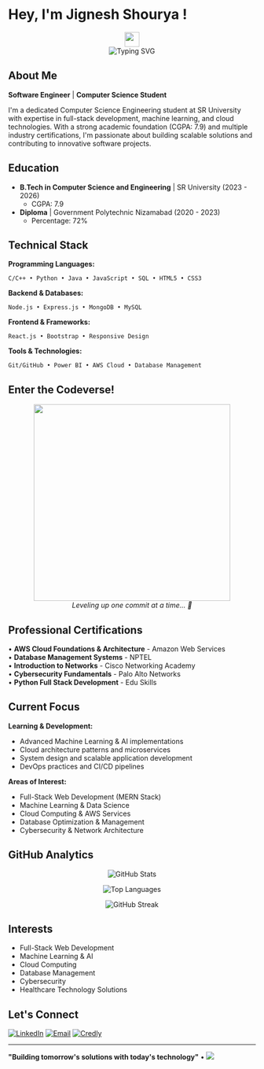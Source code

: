 # Hey, I'm Jignesh Shourya ! 

<div align="center">
  <img src="https://media.giphy.com/media/hvRJCLFzcasrR4ia7z/giphy.gif" width="30px"/>
</div>

<div align="center">
  <img src="https://readme-typing-svg.herokuapp.com?font=Fira+Code&pause=1000&color=00D9FF&center=true&vCenter=true&width=435&lines=Computer+Science+Student;Full+Stack+Developer;Machine+Learning+Enthusiast;Cloud+Computing+Explorer" alt="Typing SVG" />
</div>

## About Me
 **Software Engineer** |  **Computer Science Student**

I'm a dedicated Computer Science Engineering student at SR University with expertise in full-stack development, machine learning, and cloud technologies. With a strong academic foundation (CGPA: 7.9) and multiple industry certifications, I'm passionate about building scalable solutions and contributing to innovative software projects.

##  Education
- **B.Tech in Computer Science and Engineering** | SR University (2023 - 2026)
  - CGPA: 7.9
- **Diploma** | Government Polytechnic Nizamabad (2020 - 2023)
  - Percentage: 72%

##  Technical Stack

**Programming Languages:**
```
C/C++ • Python • Java • JavaScript • SQL • HTML5 • CSS3
```

**Backend & Databases:**
```
Node.js • Express.js • MongoDB • MySQL
```

**Frontend & Frameworks:**
```
React.js • Bootstrap • Responsive Design
```

**Tools & Technologies:**
```
Git/GitHub • Power BI • AWS Cloud • Database Management
```

##  Enter the Codeverse!

<div align="center">
  <img src="https://media4.giphy.com/media/v1.Y2lkPTc5MGI3NjExY2hzMmpjZm1nMnRjYWRjd2owZTJ4OGhhOWpkdHZieHV6aTdrN3M2dSZlcD12MV9pbnRlcm5hbF9naWZfYnlfaWQmY3Q9Zw/8qrrHSsrK9xpknGVNF/giphy.gif" width="400" />
  <br>
  <em>Leveling up one commit at a time... 👾</em>
</div>


##  Professional Certifications

<div align="left">

• **AWS Cloud Foundations & Architecture** - Amazon Web Services  
• **Database Management Systems** - NPTEL  
• **Introduction to Networks** - Cisco Networking Academy  
• **Cybersecurity Fundamentals** - Palo Alto Networks  
• **Python Full Stack Development** - Edu Skills  

</div>

##  Current Focus

**Learning & Development:**
- Advanced Machine Learning & AI implementations
- Cloud architecture patterns and microservices
- System design and scalable application development
- DevOps practices and CI/CD pipelines

**Areas of Interest:**
- Full-Stack Web Development (MERN Stack)
- Machine Learning & Data Science
- Cloud Computing & AWS Services
- Database Optimization & Management
- Cybersecurity & Network Architecture

##  GitHub Analytics

<div align="center">

![GitHub Stats](https://github-readme-stats.vercel.app/api?username=shourya-cheruku&show_icons=true&theme=default&hide_border=true&count_private=true)

![Top Languages](https://github-readme-stats.vercel.app/api/top-langs/?username=shourya-cheruku&layout=compact&theme=default&hide_border=true)

![GitHub Streak](https://github-readme-streak-stats.herokuapp.com/?user=shourya-cheruku&theme=default&hide_border=true)

</div>

##  Interests
- Full-Stack Web Development
- Machine Learning & AI
- Cloud Computing
- Database Management
- Cybersecurity
- Healthcare Technology Solutions

##  Let's Connect

[![LinkedIn](https://img.shields.io/badge/LinkedIn-0077B5?style=flat-square&logo=linkedin&logoColor=white)](https://linkedin.com/in/YOUR_PROFILE)
[![Email](https://img.shields.io/badge/Email-D14836?style=flat-square&logo=gmail&logoColor=white)](mailto:jigneshcheruku@gmail.com)
[![Credly](https://img.shields.io/badge/Credly-FF6B35?style=flat-square&logo=credly&logoColor=white)](https://credly.com/YOUR_PROFILE)

---

**"Building tomorrow's solutions with today's technology"** • ![](https://komarev.com/ghpv/?username=YOUR_USERNAME&color=blueviolet&style=flat-square)
